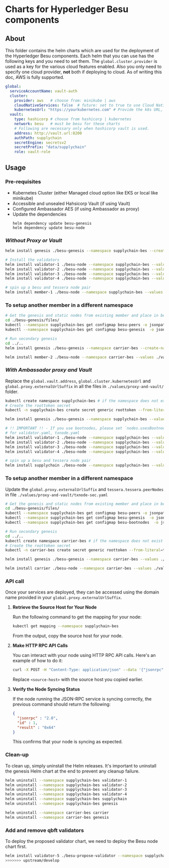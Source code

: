 [//]: # (##############################################################################################)
[//]: # (Copyright Accenture. All Rights Reserved.)
[//]: # (SPDX-License-Identifier: Apache-2.0)
[//]: # (##############################################################################################)

# Charts for Hyperledger Besu components

## About
This folder contains the helm charts which are used for the deployment of the Hyperledger Besu components. Each helm that you can use has the following keys and you need to set them. The `global.cluster.provider` is used as a key for the various cloud features enabled. Also you only need to specify one cloud provider, **not** both if deploying to cloud. As of writing this doc, AWS is fully supported.

```yaml
global:
  serviceAccountName: vault-auth
  cluster:
    provider: aws   # choose from: minikube | aws
    cloudNativeServices: false  # future: set to true to use Cloud Native Services 
    kubernetesUrl: "https://yourkubernetes.com" # Provide the k8s URL, ignore if not using Hashicorp Vault
  vault:
    type: hashicorp # choose from hashicorp | kubernetes
    network: besu   # must be besu for these charts
    # Following are necessary only when hashicorp vault is used.
    address: http://vault.url:8200
    authPath: supplychain
    secretEngine: secretsv2
    secretPrefix: "data/supplychain"
    role: vault-role
```

## Usage

### Pre-requisites

- Kubernetes Cluster (either Managed cloud option like EKS or local like minikube)
- Accessible and unsealed Hahsicorp Vault (if using Vault)
- Configured Ambassador AES (if using Ambassador as proxy)
- Update the dependencies
  ```
  helm dependency update besu-genesis
  helm dependency update besu-node
  ```

### _Without Proxy or Vault_

```bash
helm install genesis ./besu-genesis --namespace supplychain-bes --create-namespace --values ./values/noproxy-and-novault/genesis.yaml

# Install the validators
helm install validator-1 ./besu-node --namespace supplychain-bes --values ./values/noproxy-and-novault/validator.yaml
helm install validator-2 ./besu-node --namespace supplychain-bes --values ./values/noproxy-and-novault/validator.yaml
helm install validator-3 ./besu-node --namespace supplychain-bes --values ./values/noproxy-and-novault/validator.yaml
helm install validator-4 ./besu-node --namespace supplychain-bes --values ./values/noproxy-and-novault/validator.yaml

# spin up a besu and tessera node pair
helm install member-1 ./besu-node --namespace supplychain-bes --values ./values/noproxy-and-novault/txnode.yaml
```
### To setup another member in a different namespace

```bash
# Get the genesis and static nodes from existing member and place in besu-genesis/files
cd ./besu-genesis/files/
kubectl --namespace supplychain-bes get configmap besu-peers -o jsonpath='{.data.static-nodes\.json}' > static-nodes.json
kubectl --namespace supplychain-bes get configmap besu-genesis  -o jsonpath='{.data.genesis\.json}' > genesis.json

# Run secondary genesis
cd ../..
helm install genesis ./besu-genesis --namespace carrier-bes --create-namespace --values ./values/noproxy-and-novault/genesis-sec.yaml

helm install member-2 ./besu-node --namespace carrier-bes --values ./values/noproxy-and-novault/txnode-sec.yaml
```

### _With Ambassador proxy and Vault_
Replace the `global.vault.address`, `global.cluster.kubernetesUrl` and `global.proxy.externalUrlSuffix` in all the files in `./values/proxy-and-vault/` folder.

```bash
kubectl create namespace supplychain-bes # if the namespace does not exist already
# Create the roottoken secret
kubectl -n supplychain-bes create secret generic roottoken --from-literal=token=<VAULT_ROOT_TOKEN>

helm install genesis ./besu-genesis --namespace supplychain-bes --values ./values/proxy-and-vault/genesis.yaml

# !! IMPORTANT !! - If you use bootnodes, please set `nodes.usesBootnodes: true` in the override yaml files
# for validator.yaml, txnode.yaml
helm install validator-1 ./besu-node --namespace supplychain-bes --values ./values/proxy-and-vault/validator.yaml --set global.proxy.p2p=15011
helm install validator-2 ./besu-node --namespace supplychain-bes --values ./values/proxy-and-vault/validator.yaml --set global.proxy.p2p=15012
helm install validator-3 ./besu-node --namespace supplychain-bes --values ./values/proxy-and-vault/validator.yaml --set global.proxy.p2p=15013
helm install validator-4 ./besu-node --namespace supplychain-bes --values ./values/proxy-and-vault/validator.yaml --set global.proxy.p2p=15014

# spin up a besu and tessera node pair
helm install supplychain ./besu-node --namespace supplychain-bes --values ./values/proxy-and-vault/txnode.yaml --set global.proxy.p2p=15015 --set node.besu.identity="O=SupplyChain,OU=ValidatorOrg,L=51.50/-0.13/London,C=GB"

```
### To setup another member in a different namespace

Update the `global.proxy.externalUrlSuffix` and `tessera.tessera.peerNodes` in file `./values/proxy-and-vault/txnode-sec.yaml`
```bash
# Get the genesis and static nodes from existing member and place in besu-genesis/files
cd ./besu-genesis/files/
kubectl --namespace supplychain-bes get configmap besu-peers -o jsonpath='{.data.static-nodes\.json}' > static-nodes.json
kubectl --namespace supplychain-bes get configmap besu-genesis  -o jsonpath='{.data.genesis\.json}' > genesis.json
kubectl --namespace supplychain-bes get configmap besu-bootnodes  -o jsonpath='{.data.bootnodes-json}' > bootnodes.json

# Run secondary genesis
cd ../..
kubectl create namespace carrier-bes # if the namespace does not exist already
# Create the roottoken secret
kubectl -n carrier-bes create secret generic roottoken --from-literal=token=<VAULT_ROOT_TOKEN>

helm install genesis ./besu-genesis --namespace carrier-bes --values ./values/proxy-and-vault/genesis-sec.yaml

helm install carrier ./besu-node --namespace carrier-bes --values ./values/proxy-and-vault/txnode-sec.yaml --set global.proxy.p2p=15016 --set node.besu.identity="O=Carrier,OU=Carrier,L=51.50/-0.13/London,C=GB"
```

### API call

Once your services are deployed, they can be accessed using the domain name provided in your `global.proxy.externalUrlSuffix`.

1. **Retrieve the Source Host for Your Node**

   Run the following command to get the mapping for your node:

   ```bash
   kubectl get mapping --namespace supplychain-bes
   ```

   From the output, copy the source host for your node.

2. **Make HTTP RPC API Calls**

   You can interact with your node using HTTP RPC API calls. Here's an example of how to do it:

   ```bash
   curl -X POST -H "Content-Type: application/json" --data '{"jsonrpc":"2.0","method":"eth_blockNumber","params":[],"id":1}' http://<source-host>
   ```

   Replace `<source-host>` with the source host you copied earlier.

3. **Verify the Node Syncing Status**

   If the node running the JSON-RPC service is syncing correctly, the previous command should return the following:

   ```json
   {
     "jsonrpc" : "2.0",
     "id" : 1,
     "result" : "0x64"
   }
   ```

   This confirms that your node is syncing as expected.

### Clean-up

To clean up, simply uninstall the Helm releases. It's important to uninstall the genesis Helm chart at the end to prevent any cleanup failure.

```bash
helm uninstall --namespace supplychain-bes validator-1
helm uninstall --namespace supplychain-bes validator-2
helm uninstall --namespace supplychain-bes validator-3
helm uninstall --namespace supplychain-bes validator-4
helm uninstall --namespace supplychain-bes supplychain
helm uninstall --namespace supplychain-bes genesis

helm uninstall --namespace carrier-bes carrier
helm uninstall --namespace carrier-bes genesis
```
### Add and remove qbft validators

To deploy the proposed validator chart, we need to deploy the Besu node chart first.

```bash
helm install validator-5 ./besu-propose-validator --namespace supplychain-bes --values besu-propose-validator/values.yaml
>>>>>>> upstream/develop
```
